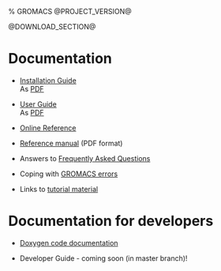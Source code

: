 % GROMACS @PROJECT_VERSION@

@DOWNLOAD_SECTION@

[/a/]: # (TODO in release-5-0 branch: consolidate at least some of the material in the Documentation links below into the new user guide, along with all of http://www.gromacs.org/Documentation/Cut-off_schemes, http://www.gromacs.org/Documentation/Acceleration_and_parallelization and http://www.gromacs.org/Documentation/Performance_checklist)

# Documentation

* [Installation Guide](install-guide.html)  
  As [PDF](install-guide.pdf)

* [User Guide](user-guide.html)  
  As [PDF](user-guide.pdf)

* [Online Reference](online.html)

* [Reference manual](manual-@PROJECT_VERSION@.pdf) (PDF format)

* Answers to [Frequently Asked Questions](http://www.gromacs.org/Documentation/FAQs)

* Coping with [GROMACS errors](http://www.gromacs.org/Documentation/Errors)

* Links to [tutorial material](http://www.gromacs.org/Documentation/Tutorials)

# Documentation for developers

* [Doxygen code documentation](doxygen/html-user/index.xhtml)

* Developer Guide - coming soon (in master branch)!

[/b/]: # (TODO in master branch: consolidate much of the wiki material into a proper developer guide, and link to it here)
